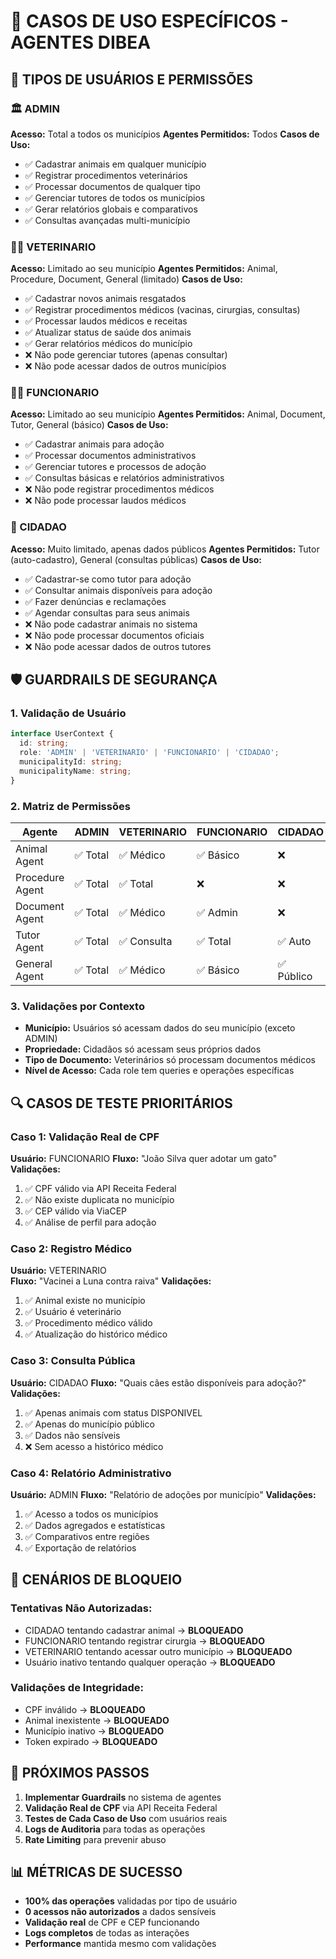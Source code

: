 # 🎯 CASOS DE USO ESPECÍFICOS - AGENTES DIBEA

## 👥 **TIPOS DE USUÁRIOS E PERMISSÕES**

### **🏛️ ADMIN**
**Acesso:** Total a todos os municípios
**Agentes Permitidos:** Todos
**Casos de Uso:**
- ✅ Cadastrar animais em qualquer município
- ✅ Registrar procedimentos veterinários
- ✅ Processar documentos de qualquer tipo
- ✅ Gerenciar tutores de todos os municípios
- ✅ Gerar relatórios globais e comparativos
- ✅ Consultas avançadas multi-município

### **👨‍⚕️ VETERINARIO**
**Acesso:** Limitado ao seu município
**Agentes Permitidos:** Animal, Procedure, Document, General (limitado)
**Casos de Uso:**
- ✅ Cadastrar novos animais resgatados
- ✅ Registrar procedimentos médicos (vacinas, cirurgias, consultas)
- ✅ Processar laudos médicos e receitas
- ✅ Atualizar status de saúde dos animais
- ✅ Gerar relatórios médicos do município
- ❌ Não pode gerenciar tutores (apenas consultar)
- ❌ Não pode acessar dados de outros municípios

### **👨‍💼 FUNCIONARIO**
**Acesso:** Limitado ao seu município
**Agentes Permitidos:** Animal, Document, Tutor, General (básico)
**Casos de Uso:**
- ✅ Cadastrar animais para adoção
- ✅ Processar documentos administrativos
- ✅ Gerenciar tutores e processos de adoção
- ✅ Consultas básicas e relatórios administrativos
- ❌ Não pode registrar procedimentos médicos
- ❌ Não pode processar laudos médicos

### **👤 CIDADAO**
**Acesso:** Muito limitado, apenas dados públicos
**Agentes Permitidos:** Tutor (auto-cadastro), General (consultas públicas)
**Casos de Uso:**
- ✅ Cadastrar-se como tutor para adoção
- ✅ Consultar animais disponíveis para adoção
- ✅ Fazer denúncias e reclamações
- ✅ Agendar consultas para seus animais
- ❌ Não pode cadastrar animais no sistema
- ❌ Não pode processar documentos oficiais
- ❌ Não pode acessar dados de outros tutores

## 🛡️ **GUARDRAILS DE SEGURANÇA**

### **1. Validação de Usuário**
```typescript
interface UserContext {
  id: string;
  role: 'ADMIN' | 'VETERINARIO' | 'FUNCIONARIO' | 'CIDADAO';
  municipalityId: string;
  municipalityName: string;
}
```

### **2. Matriz de Permissões**
| Agente | ADMIN | VETERINARIO | FUNCIONARIO | CIDADAO |
|--------|-------|-------------|-------------|---------|
| Animal Agent | ✅ Total | ✅ Médico | ✅ Básico | ❌ |
| Procedure Agent | ✅ Total | ✅ Total | ❌ | ❌ |
| Document Agent | ✅ Total | ✅ Médico | ✅ Admin | ❌ |
| Tutor Agent | ✅ Total | ✅ Consulta | ✅ Total | ✅ Auto |
| General Agent | ✅ Total | ✅ Médico | ✅ Básico | ✅ Público |

### **3. Validações por Contexto**
- **Município:** Usuários só acessam dados do seu município (exceto ADMIN)
- **Propriedade:** Cidadãos só acessam seus próprios dados
- **Tipo de Documento:** Veterinários só processam documentos médicos
- **Nível de Acesso:** Cada role tem queries e operações específicas

## 🔍 **CASOS DE TESTE PRIORITÁRIOS**

### **Caso 1: Validação Real de CPF**
**Usuário:** FUNCIONARIO
**Fluxo:** "João Silva quer adotar um gato"
**Validações:**
1. ✅ CPF válido via API Receita Federal
2. ✅ Não existe duplicata no município
3. ✅ CEP válido via ViaCEP
4. ✅ Análise de perfil para adoção

### **Caso 2: Registro Médico**
**Usuário:** VETERINARIO  
**Fluxo:** "Vacinei a Luna contra raiva"
**Validações:**
1. ✅ Animal existe no município
2. ✅ Usuário é veterinário
3. ✅ Procedimento médico válido
4. ✅ Atualização do histórico médico

### **Caso 3: Consulta Pública**
**Usuário:** CIDADAO
**Fluxo:** "Quais cães estão disponíveis para adoção?"
**Validações:**
1. ✅ Apenas animais com status DISPONIVEL
2. ✅ Apenas do município público
3. ✅ Dados não sensíveis
4. ❌ Sem acesso a histórico médico

### **Caso 4: Relatório Administrativo**
**Usuário:** ADMIN
**Fluxo:** "Relatório de adoções por município"
**Validações:**
1. ✅ Acesso a todos os municípios
2. ✅ Dados agregados e estatísticas
3. ✅ Comparativos entre regiões
4. ✅ Exportação de relatórios

## 🚨 **CENÁRIOS DE BLOQUEIO**

### **Tentativas Não Autorizadas:**
- CIDADAO tentando cadastrar animal → **BLOQUEADO**
- FUNCIONARIO tentando registrar cirurgia → **BLOQUEADO**
- VETERINARIO tentando acessar outro município → **BLOQUEADO**
- Usuário inativo tentando qualquer operação → **BLOQUEADO**

### **Validações de Integridade:**
- CPF inválido → **BLOQUEADO**
- Animal inexistente → **BLOQUEADO**
- Município inativo → **BLOQUEADO**
- Token expirado → **BLOQUEADO**

## 🎯 **PRÓXIMOS PASSOS**

1. **Implementar Guardrails** no sistema de agentes
2. **Validação Real de CPF** via API Receita Federal
3. **Testes de Cada Caso de Uso** com usuários reais
4. **Logs de Auditoria** para todas as operações
5. **Rate Limiting** para prevenir abuso

## 📊 **MÉTRICAS DE SUCESSO**

- **100% das operações** validadas por tipo de usuário
- **0 acessos não autorizados** a dados sensíveis
- **Validação real** de CPF e CEP funcionando
- **Logs completos** de todas as interações
- **Performance** mantida mesmo com validações
